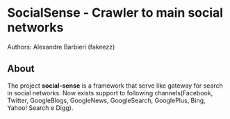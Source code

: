 # SocialSense - Crawler to main social networks   

Authors: Alexandre Barbieri (fakeezz)

## About

The project **social-sense** is a framework that serve like gateway for search in social networks. 
Now exists support to following channels(Facebook, Twitter, GoogleBlogs, GoogleNews, GoogleSearch, GooglePlus, Bing, Yahoo! Search e Digg).
